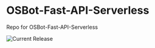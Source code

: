 # OSBot-Fast-API-Serverless
Repo for OSBot-Fast-API-Serverless

![Current Release](https://img.shields.io/badge/release-v1.24.0-blue)
